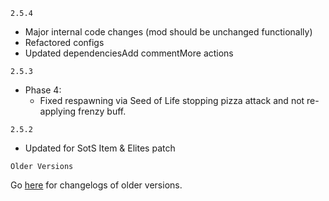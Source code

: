 `2.5.4`

- Major internal code changes (mod should be unchanged functionally)
- Refactored configs
- Updated dependenciesAdd commentMore actions

`2.5.3`

- Phase 4:
  - Fixed respawning via Seed of Life stopping pizza attack and not re-applying frenzy buff.

`2.5.2`

- Updated for SotS Item & Elites patch

`Older Versions`

Go [here](https://thunderstore.io/package/Nuxlar/UmbralMithrix/changelog/) for changelogs of older versions.
